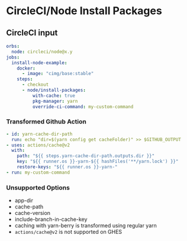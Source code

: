 # CircleCI/Node Install Packages

## CircleCI input

```yaml
orbs:
  node: circleci/node@x.y
jobs:
  install-node-example:
    docker:
      - image: "cimg/base:stable"
    steps:
      - checkout
      - node/install-packages:
          with-cache: true
          pkg-manager: yarn
          override-ci-command: my-custom-command
```

### Transformed Github Action

```yaml
- id: yarn-cache-dir-path
  run: echo "dir=$(yarn config get cacheFolder)" >> $GITHUB_OUTPUT
- uses: actions/cache@v2
  with:
    path: "${{ steps.yarn-cache-dir-path.outputs.dir }}"
    key: "${{ runner.os }}-yarn-${{ hashFiles('**/yarn.lock') }}"
    restore-keys: "${{ runner.os }}-yarn-"
- run: my-custom-command
```

### Unsupported Options

- app-dir
- cache-path
- cache-version
- include-branch-in-cache-key
- caching with yarn-berry is transformed using regular yarn
- `actions/cache@v2` is not supported on GHES
